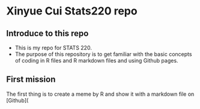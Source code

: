 <!--- heading level 1 --->
# Xinyue Cui Stats220 repo
<!--- unordered lists --->
## Introduce to this repo
* This is my repo for STATS 220.
* The purpose of this repository is to get familiar with the basic concepts of coding in R files and R markdown files and using Github pages.
## First mission
The first thing is to create a meme by R and show it with a markdown file on [Github](
